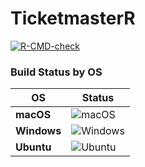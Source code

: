 # TicketmasterR

[![R-CMD-check](https://github.com/aamna-amer/Ticketmaster-API/actions/workflows/R-CMD-check.yaml/badge.svg)](https://github.com/aamna-amer/Ticketmaster-API/actions)

### Build Status by OS

| OS       | Status |
|----------|--------|
| **macOS**   | ![macOS](https://github.com/aamna-amer/Ticketmaster-API/actions/workflows/R-CMD-check.yaml/badge.svg?branch=main&event=push&job=R-CMD-check%20(macos-latest)) |
| **Windows** | ![Windows](https://github.com/aamna-amer/Ticketmaster-API/actions/workflows/R-CMD-check.yaml/badge.svg?branch=main&event=push&job=R-CMD-check%20(windows-latest)) |
| **Ubuntu**  | ![Ubuntu](https://github.com/aamna-amer/Ticketmaster-API/actions/workflows/R-CMD-check.yaml/badge.svg?branch=main&event=push&job=R-CMD-check%20(ubuntu-latest)) |